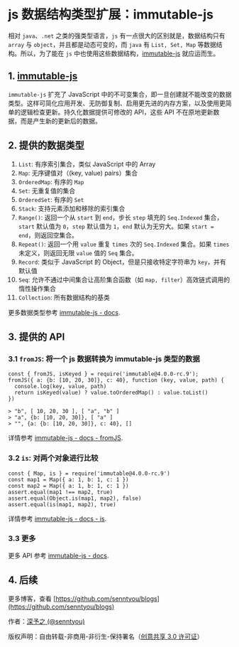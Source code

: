 # js 数据结构类型扩展：immutable-js

相对 `java`、`.net` 之类的强类型语言，`js` 有一点很大的区别就是，数据结构只有 `array` 与 `object`，并且都是动态可变的，而 `java` 有 `List, Set, Map` 等数据结构。所以，为了能在 `js` 中也使用这些数据结构，[immutable-js](https://github.com/facebook/immutable-js) 就应运而生。

## 1. [immutable-js](https://github.com/facebook/immutable-js)

`immutable-js` 扩充了 JavaScript 中的不可变集合，即一旦创建就不能改变的数据类型。这样可简化应用开发、无防御复制、启用更先进的内存方案，以及使用更简单的逻辑检查更新。持久化数据提供可修改的 API，这些 API 不在原地更新数据，而是产生新的更新后的数据。

## 2. 提供的数据类型

1. `List`: 有序索引集合，类似 JavaScript 中的 Array
2. `Map`: 无序键值对（(key, value) pairs）集合
3. `OrderedMap`: 有序的 `Map`
4. `Set`: 无重复值的集合
5. `OrderedSet`: 有序的 `Set`
6. `Stack`: 支持元素添加和移除的索引集合
7. `Range()`: 返回一个从 `start` 到 `end`，步长 `step` 填充的 `Seq.Indexed` 集合，`start` 默认值为 `0`，`step` 默认值为 `1`，`end` 默认为无穷大。如果 `start = end`，则返回空集合。
8. `Repeat()`: 返回一个用 `value` 重复 `times` 次的 `Seq.Indexed` 集合。如果 `times` 未定义，则返回无限 `value` 值的 `Seq` 集合。
9. `Record`: 类似于 JavaScript 的 Object，但是只接收特定字符串为 `key`，并有默认值
10. `Seq`: 允许不通过中间集合让高阶集合函数（如 `map, filter`）高效链式调用的惰性操作集合
11. `Collection`: 所有数据结构的基类

更多数据类型参考 [immutable-js - docs](http://facebook.github.io/immutable-js/docs/#/).

## 3. 提供的 API

### 3.1 `fromJS`: 将一个 js 数据转换为 immutable-js 类型的数据

```
const { fromJS, isKeyed } = require('immutable@4.0.0-rc.9');
fromJS({ a: {b: [10, 20, 30]}, c: 40}, function (key, value, path) {
  console.log(key, value, path)
  return isKeyed(value) ? value.toOrderedMap() : value.toList()
})

> "b", [ 10, 20, 30 ], [ "a", "b" ]
> "a", {b: [10, 20, 30]}, [ "a" ]
> "", {a: {b: [10, 20, 30]}, c: 40}, []
```

详情参考 [immutable-js - docs - fromJS](http://facebook.github.io/immutable-js/docs/#/fromJS).

### 3.2 `is`: 对两个对象进行比较

```
const { Map, is } = require('immutable@4.0.0-rc.9')
const map1 = Map({ a: 1, b: 1, c: 1 })
const map2 = Map({ a: 1, b: 1, c: 1 })
assert.equal(map1 !== map2, true)
assert.equal(Object.is(map1, map2), false)
assert.equal(is(map1, map2), true)
```

详情参考 [immutable-js - docs - is](http://facebook.github.io/immutable-js/docs/#/is).

### 3.3 更多

更多 API 参考 [immutable-js - docs](http://facebook.github.io/immutable-js/docs/#/).

## 4. 后续

更多博客，查看 [https://github.com/senntyou/blogs](https://github.com/senntyou/blogs)

作者：[深予之 (@senntyou)](https://github.com/senntyou)

版权声明：自由转载-非商用-非衍生-保持署名（[创意共享 3.0 许可证](https://creativecommons.org/licenses/by-nc-nd/3.0/deed.zh)）
